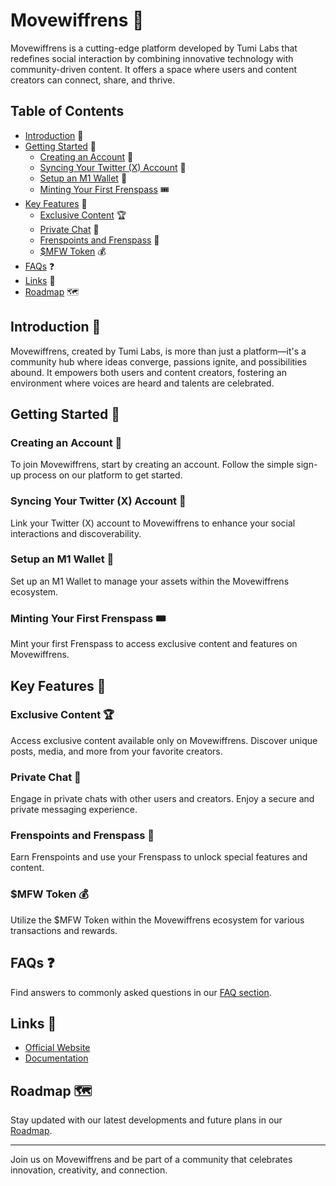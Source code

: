 # Movewiffrens 🚀

Movewiffrens is a cutting-edge platform developed by Tumi Labs that redefines social interaction by combining innovative technology with community-driven content. It offers a space where users and content creators can connect, share, and thrive.

## Table of Contents

- [Introduction](#introduction) 📖
- [Getting Started](#getting-started) 🚀
  - [Creating an Account](#creating-an-account) 📝
  - [Syncing Your Twitter (X) Account](#syncing-your-twitter-x-account) 🔗
  - [Setup an M1 Wallet](#setup-an-m1-wallet) 💼
  - [Minting Your First Frenspass](#minting-your-first-frenspass) 🎟️
- [Key Features](#key-features) 🌟
  - [Exclusive Content](#exclusive-content) 🏆
  - [Private Chat](#private-chat) 💬
  - [Frenspoints and Frenspass](#frenspoints-and-frenspass) 🎫
  - [$MFW Token](#mfw-token) 💰
- [FAQs](#faqs) ❓
- [Links](#links) 🔗
- [Roadmap](#roadmap) 🗺️

## Introduction 📖

Movewiffrens, created by Tumi Labs, is more than just a platform—it's a community hub where ideas converge, passions ignite, and possibilities abound. It empowers both users and content creators, fostering an environment where voices are heard and talents are celebrated.

## Getting Started 🚀

### Creating an Account 📝

To join Movewiffrens, start by creating an account. Follow the simple sign-up process on our platform to get started.

### Syncing Your Twitter (X) Account 🔗

Link your Twitter (X) account to Movewiffrens to enhance your social interactions and discoverability.

### Setup an M1 Wallet 💼

Set up an M1 Wallet to manage your assets within the Movewiffrens ecosystem.

### Minting Your First Frenspass 🎟️

Mint your first Frenspass to access exclusive content and features on Movewiffrens.

## Key Features 🌟

### Exclusive Content 🏆

Access exclusive content available only on Movewiffrens. Discover unique posts, media, and more from your favorite creators.

### Private Chat 💬

Engage in private chats with other users and creators. Enjoy a secure and private messaging experience.

### Frenspoints and Frenspass 🎫

Earn Frenspoints and use your Frenspass to unlock special features and content.

### $MFW Token 💰

Utilize the $MFW Token within the Movewiffrens ecosystem for various transactions and rewards.

## FAQs ❓

Find answers to commonly asked questions in our [FAQ section](https://docs.movewiffrens.xyz/faqs).

## Links 🔗

- [Official Website](https://www.tumilabs.dev)
- [Documentation](https://docs.movewiffrens.xyz)

## Roadmap 🗺️

Stay updated with our latest developments and future plans in our [Roadmap](https://docs.movewiffrens.xyz/roadmap).

---

Join us on Movewiffrens and be part of a community that celebrates innovation, creativity, and connection.
